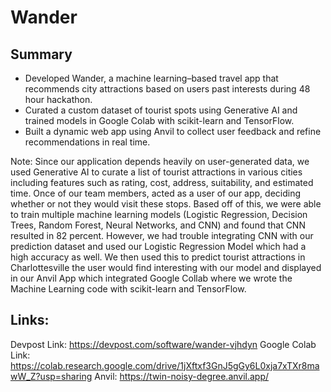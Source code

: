 # Wander

## Summary
- Developed Wander, a machine learning–based travel app that recommends city attractions based on users past interests during 48 hour hackathon.
- Curated a custom dataset of tourist spots using Generative AI and trained models in Google Colab with scikit-learn and TensorFlow.
- Built a dynamic web app using Anvil to collect user feedback and refine recommendations in real time.

Note: Since our application depends heavily on user-generated data, we used Generative AI to curate a list of tourist attractions in various cities including features such as rating, cost, address, suitability, and estimated time. Once of our team members, acted as a user of our app, deciding whether or not they would visit these stops. Based off of this, we were able to train multiple machine learning models (Logistic Regression, Decision Trees, Random Forest, Neural Networks, and CNN) and found that CNN resulted in 82 percent. However, we had trouble integrating CNN with our prediction dataset and used our Logistic Regression Model which had a high accuracy as well. We then used this to predict tourist attractions in Charlottesville the user would find interesting with our model and displayed in our Anvil App which integrated Google Collab where we wrote the Machine Learning code with scikit-learn and TensorFlow.

## Links:
Devpost Link: https://devpost.com/software/wander-vjhdyn
Google Colab Link: https://colab.research.google.com/drive/1jXftxf3GnJ5gGy6L0xja7xTXr8mawW_Z?usp=sharing
Anvil: https://twin-noisy-degree.anvil.app/
